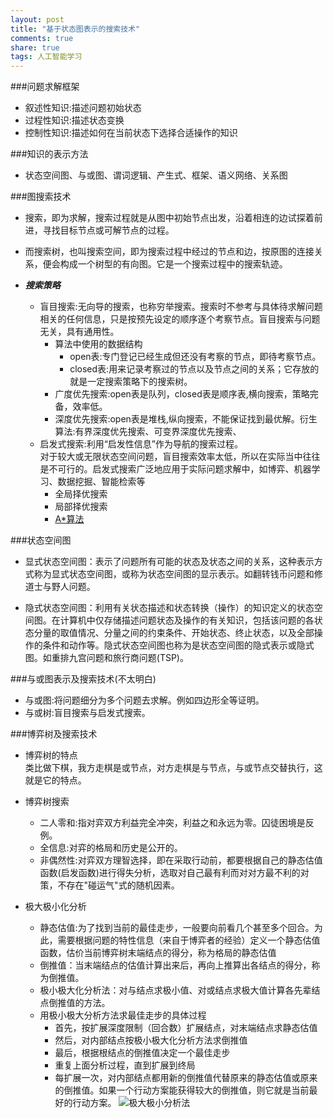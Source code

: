 ```yaml
---
layout: post
title: "基于状态图表示的搜索技术"
comments: true
share: true
tags: 人工智能学习
---
```


###问题求解框架
- 叙述性知识:描述问题初始状态
- 过程性知识:描述状态变换
- 控制性知识:描述如何在当前状态下选择合适操作的知识

###知识的表示方法
- 状态空间图、与或图、谓词逻辑、产生式、框架、语义网络、关系图

###图搜索技术
- 搜索，即为求解，搜索过程就是从图中初始节点出发，沿着相连的边试探着前进，寻找目标节点或可解节点的过程。
- 而搜索树，也叫搜索空间，即为搜索过程中经过的节点和边，按原图的连接关系，便会构成一个树型的有向图。它是一个搜索过程中的搜索轨迹。

- __*搜索策略*__
   - 盲目搜索:无向导的搜索，也称穷举搜索。搜索时不参考与具体待求解问题相关的任何信息，只是按预先设定的顺序逐个考察节点。盲目搜索与问题无关，具有通用性。
       - 算法中使用的数据结构
          - open表:专门登记已经生成但还没有考察的节点，即待考察节点。
          - closed表:用来记录考察过的节点以及节点之间的关系；它存放的就是一定搜索策略下的搜索树。
       - 广度优先搜索:open表是队列，closed表是顺序表,横向搜索，策略完备，效率低。
       - 深度优先搜索:open表是堆栈,纵向搜索，不能保证找到最优解。衍生算法:有界深度优先搜索、可变界深度优先搜索、
   - 启发式搜索:利用“启发性信息”作为导航的搜索过程。  
对于较大或无限状态空间问题，盲目搜索效率太低，所以在实际当中往往是不可行的。启发式搜索广泛地应用于实际问题求解中，如博弈、机器学习、数据挖掘、智能检索等
       - 全局择优搜索
       - 局部择优搜索
       - [A*算法](http://blog.csdn.net/b2b160/article/details/4057781)

###状态空间图
- 显式状态空间图：表示了问题所有可能的状态及状态之间的关系，这种表示方式称为显式状态空间图，或称为状态空间图的显示表示。如翻转钱币问题和修道士与野人问题。

- 隐式状态空间图：利用有关状态描述和状态转换（操作）的知识定义的状态空间图。在计算机中仅存储描述问题状态及操作的有关知识，包括该问题的各状态分量的取值情况、分量之间的约束条件、开始状态、终止状态，以及全部操作的条件和动作等。隐式状态空间图也称为是状态空间图的隐式表示或隐式图。如重排九宫问题和旅行商问题(TSP)。

###与或图表示及搜索技术(不太明白)
- 与或图:将问题细分为多个问题去求解。例如四边形全等证明。
- 与或树:盲目搜索与启发式搜索。

###博弈树及搜索技术
- 博弈树的特点  
  类比做下棋，我方走棋是或节点，对方走棋是与节点，与或节点交替执行，这就是它的特点。
- 博弈树搜索
   - 二人零和:指对弈双方利益完全冲突，利益之和永远为零。囚徒困境是反例。
   - 全信息:对弈的格局和历史是公开的。
   - 非偶然性:对弈双方理智选择，即在采取行动前，都要根据自己的静态估值函数(启发函数)进行得失分析，选取对自己最有利而对对方最不利的对策，不存在"碰运气"式的随机因素。

- 极大极小化分析
   - 静态估值:为了找到当前的最佳走步，一般要向前看几个甚至多个回合。为此，需要根据问题的特性信息（来自于博弈者的经验）定义一个静态估值函数，估价当前博弈树末端结点的得分，称为格局的静态估值
   - 倒推值：当末端结点的估值计算出来后，再向上推算出各结点的得分，称为倒推值。
   - 极小极大化分析法：对与结点求极小值、对或结点求极大值计算各先辈结点倒推值的方法。
   - 用极小极大分析方法求最佳走步的具体过程
      - 首先，按扩展深度限制（回合数）扩展结点，对末端结点求静态估值
      - 然后，对内部结点按极小极大化分析方法求倒推值
      - 最后，根据根结点的倒推值决定一个最佳走步
      - 重复上面分析过程，直到扩展到终局
      - 每扩展一次，对内部结点都用新的倒推值代替原来的静态估值或原来的倒推值。如果一个行动方案能获得较大的倒推值，则它就是当前最好的行动方案。
    ![极大极小分析法](http://hutuxianren.github.io/images/jidajixiao.png)
   